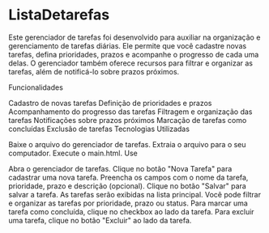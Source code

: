 ﻿# ListaDetarefas

Este gerenciador de tarefas foi desenvolvido para auxiliar na organização e gerenciamento de tarefas diárias. Ele permite que você cadastre novas tarefas, defina prioridades, prazos e acompanhe o progresso de cada uma delas. O gerenciador também oferece recursos para filtrar e organizar as tarefas, além de notificá-lo sobre prazos próximos.

Funcionalidades

Cadastro de novas tarefas
Definição de prioridades e prazos
Acompanhamento do progresso das tarefas
Filtragem e organização das tarefas
Notificações sobre prazos próximos
Marcação de tarefas como concluídas
Exclusão de tarefas
Tecnologias Utilizadas

Baixe o arquivo do gerenciador de tarefas.
Extraia o arquivo para o seu computador.
Execute o main.html.
Use

Abra o gerenciador de tarefas.
Clique no botão "Nova Tarefa" para cadastrar uma nova tarefa.
Preencha os campos com o nome da tarefa, prioridade, prazo e descrição (opcional).
Clique no botão "Salvar" para salvar a tarefa.
As tarefas serão exibidas na lista principal. Você pode filtrar e organizar as tarefas por prioridade, prazo ou status.
Para marcar uma tarefa como concluída, clique no checkbox ao lado da tarefa.
Para excluir uma tarefa, clique no botão "Excluir" ao lado da tarefa.

